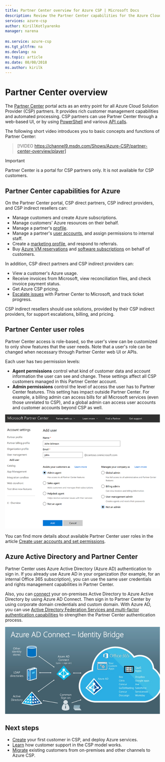 ```yaml
---
title: Partner Center overview for Azure CSP | Microsoft Docs
description: Review the Partner Center capabilities for the Azure Cloud Solution Provider (CSP) program.
services: azure-csp
author: KirillKotlyarenko
manager: narena

ms.service: azure-csp
ms.tgt_pltfrm: na
ms.devlang: na
ms.topic: article
ms.date: 08/08/2018
ms.author: kirilk
---
```


# Partner Center overview

The [Partner Center](https://partnercenter.microsoft.com) portal acts as an entry point for all Azure Cloud Solution Provider (CSP) partners. It provides rich customer management capabilities and automated processing. CSP partners can use Partner Center through a web-based UI, or by using [PowerShell](azure-csp-management-options.md) and various [API calls](https://partnercenter.microsoft.com/partner/developer).

The following short video introduces you to basic concepts and functions of Partner Center:

> [!VIDEO https://channel9.msdn.com/Shows/Azure-CSP/partner-center-overview/player]

> [!IMPORTANT]
> Partner Center is a portal for CSP partners only. It is not available for CSP customers.

## Partner Center capabilities for Azure

On the Partner Center portal, CSP direct partners, CSP indirect providers, and CSP indirect resellers can:

- Manage customers and create Azure subscriptions.
- Manage customers' Azure resources on their behalf.
- Manage a partner's [profile](https://msdn.microsoft.com/partner-center/update-your-partner-profile).
- Manage a partner's [user accounts](https://msdn.microsoft.com/partner-center/create-user-accounts-and-set-permissions), and assign permissions to internal staff.
- Create a [marketing profile](https://msdn.microsoft.com/partner-center/create-a-marketing-profile), and respond to referrals.
- Buy [Azure VM reservations](https://docs.microsoft.com/partner-center/azure-reservations) and [software subscriptions](https://blogs.technet.microsoft.com/hybridcloudbp/2018/08/08/moving-windows-server-and-sql-server-licenses-from-spla-to-csp/) on behalf of customers.

In addition, CSP direct partners and CSP indirect providers can:

- View a customer's Azure usage.
- Receive invoices from Microsoft, view reconciliation files, and check invoice payment status.
- Get Azure CSP pricing.
- [Escalate issues](../support/create-azure-csp-support-request.md) with Partner Center to Microsoft, and track ticket progress.

CSP indirect resellers should use solutions, provided by their CSP indirect providers, for support escalations, billing, and pricing.

## Partner Center user roles

Partner Center access is role-based, so the user's view can be customized to only show features that the user needs. Note that a user's role can be changed when necessary through Partner Center web UI or APIs.

Each user has two permission levels:
- **Agent permissions** control what kind of customer data and account information the user can see and change. These settings affect all CSP customers managed in this Partner Center account.
- **Admin permissions** control the level of access the user has to Partner Center features. This setting has impact outside Partner Center. For example, a billing admin can access bills for all Microsoft services (even those unrelated to CSP), and a global admin can access user accounts and customer accounts beyond CSP as well.

![Screenshot of Partner Center user management account settings](media/partner-center-user-management.png)

You can find more details about available Partner Center user roles in the article [Create user accounts and set permissions](https://msdn.microsoft.com/partner-center/create-user-accounts-and-set-permissions).

## Azure Active Directory and Partner Center

Partner Center uses Azure Active Directory (Azure AD) authentication to sign in. If you already use Azure AD in your organization (for example, for an internal Office 365 subscription), you can use the same user credentials and rights management capabilities in Partner Center.

Also, you can [connect](https://docs.microsoft.com/azure/active-directory/connect/active-directory-aadconnect) your on-premises Active Directory to Azure Active Directory by using Azure AD Connect. Then sign in to Partner Center by using corporate domain credentials and custom domain. With Azure AD, you can use [Active Directory Federation Services and multi-factor authentication capabilities](https://blogs.technet.microsoft.com/hybridcloudbp/2016/07/12/hybrid-cloud-identity-ad-and-azuread/) to strengthen the Partner Center authentication process.

![Diagram showing the relationship of Azure AD Connect to resources on-premises and in the cloud](media/partner-center-connect-azuread.jpg)

## Next steps

- [Create](../customer-management/create-new-customer.md) your first customer in CSP, and deploy Azure services.
- [Learn](../support/azure-csp-support-overview.md) how customer support in the CSP model works.
- [Migrate](../migration/migration-to-azure-csp.md) existing customers from on-premises and other channels to Azure CSP.